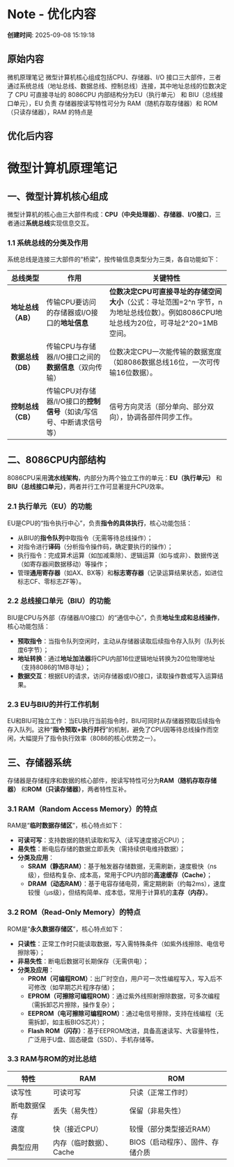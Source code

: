 # Note - 优化内容

**创建时间**: 2025-09-08 15:19:18

## 原始内容

微机原理笔记
微型计算机核心组成包括CPU、存储器、I/O 接口三大部件，三者通过系统总线（地址总线、数据总线、控制总线）连接，其中地址总线的位数决定了 CPU 可直接寻址的 
8086CPU 内部结构分为EU（执行单元） 和 BIU（总线接口单元），EU 负责 
存储器按读写特性可分为 RAM（随机存取存储器）和 ROM（只读存储器），RAM 的特点是

## 优化后内容

# 微型计算机原理笔记


## 一、微型计算机核心组成  
微型计算机的核心由三大部件构成：**CPU（中央处理器）**、**存储器**、**I/O接口**，三者通过**系统总线**实现信息交互。  


### 1.1 系统总线的分类及作用  
系统总线是连接三大部件的“桥梁”，按传输信息类型分为三类，各自功能如下：  

| 总线类型       | 作用                                                                 | 关键特性                                                                 |  
|----------------|----------------------------------------------------------------------|--------------------------------------------------------------------------|  
| **地址总线（AB）** | 传输CPU要访问的存储器或I/O接口的**地址信息**                           | **位数决定CPU可直接寻址的存储空间大小**（公式：寻址范围=2^n 字节，n为地址总线位数）。例如8086CPU地址总线为20位，可寻址2^20=1MB空间。 |  
| **数据总线（DB）** | 传输CPU与存储器/I/O接口之间的**数据信息**（双向传输）                   | 位数决定CPU一次能传输的数据宽度（如8086数据总线16位，一次可传输16位数据）。       |  
| **控制总线（CB）** | 传输CPU对存储器/I/O接口的**控制信号**（如读/写信号、中断请求信号等）     | 信号方向灵活（部分单向、部分双向），协调各部件同步工作。                         |  


## 二、8086CPU内部结构  
8086CPU采用**流水线架构**，内部分为两个独立工作的单元：**EU（执行单元）** 和**BIU（总线接口单元）**，两者并行工作可显著提升CPU效率。  


### 2.1 执行单元（EU）的功能  
EU是CPU的“指令执行中心”，负责**指令的具体执行**，核心功能包括：  
- 从BIU的**指令队列**中取指令（无需等待总线操作）；  
- 对指令进行**译码**（分析指令操作码，确定要执行的操作）；  
- 执行指令：完成算术运算（如加减乘除）、逻辑运算（如与或非）、数据传送（如寄存器间数据移动）等操作；  
- 管理**通用寄存器**（如AX、BX等）和**标志寄存器**（记录运算结果状态，如进位标志CF、零标志ZF等）。  


### 2.2 总线接口单元（BIU）的功能  
BIU是CPU与外部（存储器/I/O接口）的“通信中心”，负责**地址生成和总线操作**，核心功能包括：  
- **预取指令**：当指令队列空闲时，主动从存储器读取后续指令存入队列（队列长度6字节）；  
- **地址转换**：通过**地址加法器**将CPU内部16位逻辑地址转换为20位物理地址（支持8086的1MB寻址）；  
- **数据交互**：根据EU的请求，访问存储器或I/O接口，读取操作数或写入运算结果。  


### 2.3 EU与BIU的并行工作机制  
EU和BIU可独立工作：当EU执行当前指令时，BIU可同时从存储器预取后续指令存入队列。这种“**指令预取+执行并行**”的机制，避免了CPU因等待总线操作而空闲，大幅提升了指令执行效率（8086的核心优势之一）。  


## 三、存储器系统  
存储器是存储程序和数据的核心部件，按读写特性可分为**RAM（随机存取存储器）** 和**ROM（只读存储器）**，两者特性互补。  


### 3.1 RAM（Random Access Memory）的特点  
RAM是“**临时数据存储区**”，核心特点如下：  
- **可读可写**：支持数据的随机读取和写入（读写速度接近CPU）；  
- **易失性**：断电后存储的数据立即丢失（需持续供电维持数据）；  
- **分类及应用**：  
  - **SRAM（静态RAM）**：基于触发器存储数据，无需刷新，速度极快（ns级），但结构复杂、成本高，常用于CPU内部的**高速缓存（Cache）**；  
  - **DRAM（动态RAM）**：基于电容存储电荷，需定期刷新（约每2ms），速度较慢（μs级），但结构简单、成本低，常用于计算机的**主存（内存）**。  


### 3.2 ROM（Read-Only Memory）的特点  
ROM是“**永久数据存储区**”，核心特点如下：  
- **只读性**：正常工作时只能读取数据，写入需特殊条件（如紫外线擦除、电信号擦除等）；  
- **非易失性**：断电后数据可长期保存（无需供电）；  
- **分类及应用**：  
  - **PROM（可编程ROM）**：出厂时空白，用户可一次性编程写入，写入后不可修改（如早期芯片程序存储）；  
  - **EPROM（可擦除可编程ROM）**：通过紫外线照射擦除数据，可多次编程（需拆卸芯片擦除，操作复杂）；  
  - **EEPROM（电可擦除可编程ROM）**：通过电信号擦除，支持在线编程（无需拆卸，如主板BIOS芯片）；  
  - **Flash ROM（闪存）**：基于EEPROM改进，具备高速读写、大容量特性，广泛用于U盘、固态硬盘（SSD）、手机存储等。  


### 3.3 RAM与ROM的对比总结  
| 特性         | RAM                          | ROM                          |  
|--------------|------------------------------|------------------------------|  
| 读写性       | 可读可写                     | 只读（正常工作时）           |  
| 断电数据保存 | 丢失（易失性）               | 保留（非易失性）             |  
| 速度         | 快（接近CPU）                | 较慢（部分类型接近RAM）       |  
| 典型应用     | 内存（临时数据）、Cache      | BIOS（启动程序）、固件、存储介质 |
